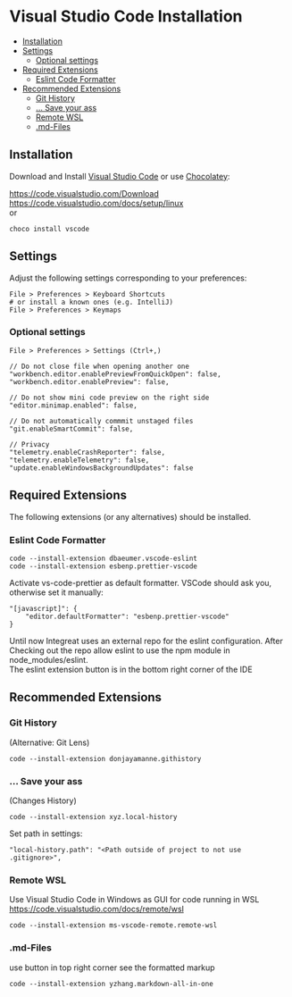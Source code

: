 # Visual Studio Code Installation

- [Installation](#installation)
- [Settings](#settings)
  - [Optional settings](#optional-settings)
- [Required Extensions](#required-extensions)
  - [Eslint Code Formatter](#eslint-code-formatter)
- [Recommended Extensions](#recommended-extensions)
  - [Git History](#git-history)
  - [... Save your ass](#-save-your-ass)
  - [Remote WSL](#remote-wsl)
  - [.md-Files](#md-files)

## Installation

Download and Install [Visual Studio Code](https://code.visualstudio.com/) or use [Chocolatey](https://chocolatey.org/):

https://code.visualstudio.com/Download  
https://code.visualstudio.com/docs/setup/linux  
or

```
choco install vscode
```

## Settings

Adjust the following settings corresponding to your preferences:

```
File > Preferences > Keyboard Shortcuts
# or install a known ones (e.g. IntelliJ)
File > Preferences > Keymaps
```

### Optional settings

```
File > Preferences > Settings (Ctrl+,)
```

```
// Do not close file when opening another one
"workbench.editor.enablePreviewFromQuickOpen": false,
"workbench.editor.enablePreview": false,

// Do not show mini code preview on the right side
"editor.minimap.enabled": false,

// Do not automatically commmit unstaged files
"git.enableSmartCommit": false,

// Privacy
"telemetry.enableCrashReporter": false,
"telemetry.enableTelemetry": false,
"update.enableWindowsBackgroundUpdates": false
```

## Required Extensions

The following extensions (or any alternatives) should be installed.


### Eslint Code Formatter

```
code --install-extension dbaeumer.vscode-eslint
code --install-extension esbenp.prettier-vscode
```

Activate vs-code-prettier as default formatter. VSCode should ask you, otherwise set it manually:

```
"[javascript]": {
    "editor.defaultFormatter": "esbenp.prettier-vscode"
}
```

Until now Integreat uses an external repo for the eslint configuration. After Checking out the repo allow eslint to use the npm module in node_modules/eslint.  
The eslint extension button is in the bottom right corner of the IDE

## Recommended Extensions

### Git History

(Alternative: Git Lens)

```
code --install-extension donjayamanne.githistory
```

### ... Save your ass

(Changes History)

```
code --install-extension xyz.local-history
```

Set path in settings:

```
"local-history.path": "<Path outside of project to not use .gitignore>",
```

### Remote WSL

Use Visual Studio Code in Windows as GUI for code running in WSL  
https://code.visualstudio.com/docs/remote/wsl

```
code --install-extension ms-vscode-remote.remote-wsl
```

### .md-Files

use button in top right corner see the formatted markup

```
code --install-extension yzhang.markdown-all-in-one
```
